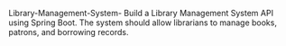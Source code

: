 Library-Management-System-
Build a Library Management System API using Spring Boot. The system should allow librarians to manage books, patrons, and borrowing records.
